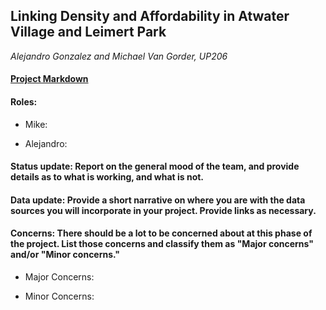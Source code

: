 ## Linking Density and Affordability in Atwater Village and Leimert Park
_Alejandro Gonzalez and Michael Van Gorder, UP206_

#### [Project Markdown](https://github.com/alejandrodobiegonzalez/GroupAssignment1/tree/main/Group%20Assignments)

#### Roles: 

* Mike: 

* Alejandro: 

#### Status update: Report on the general mood of the team, and provide details as to what is working, and what is not.

#### Data update: Provide a short narrative on where you are with the data sources you will incorporate in your project. Provide links as necessary.

#### Concerns: There should be a lot to be concerned about at this phase of the project. List those concerns and classify them as "Major concerns" and/or "Minor concerns."

* Major Concerns: 

* Minor Concerns: 
